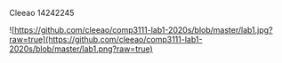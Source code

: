 Cleeao 14242245

![https://github.com/cleeao/comp3111-lab1-2020s/blob/master/lab1.jpg?raw=true](https://github.com/cleeao/comp3111-lab1-2020s/blob/master/lab1.png?raw=true)